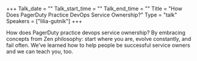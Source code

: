 +++
Talk_date = ""
Talk_start_time = ""
Talk_end_time = ""
Title = "How Does PagerDuty Practice DevOps Service Ownership?"
Type = "talk"
Speakers = ["lilia-gutnik"]
+++

How does PagerDuty practice devops service ownership? By embracing concepts from Zen philosophy: start where you are, evolve constantly, and fail often. We’ve learned how to help people be successful service owners and we can teach you, too.
